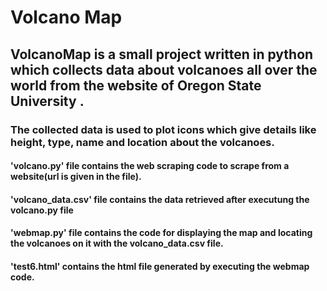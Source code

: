 # Volcano Map

## VolcanoMap is a small project written in python which collects data about volcanoes all over the world from the website of Oregon State University .

### The collected data is used to plot icons which give details like height, type, name and location about the volcanoes.

#### 'volcano.py' file contains the web scraping code to scrape from a website(url is given in the file).

#### 'volcano_data.csv' file contains the data retrieved after executung the volcano.py file

#### 'webmap.py' file contains the code for displaying the map and locating the volcanoes on it with the volcano_data.csv file.

#### 'test6.html' contains the html file generated by executing the webmap code.
